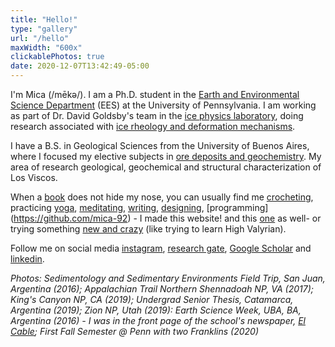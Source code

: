 ```yaml
---
title: "Hello!"
type: "gallery"
url: "/hello"
maxWidth: "600x"
clickablePhotos: true
date: 2020-12-07T13:42:49-05:00
---
```


I'm Mica (/mēkə/). I am a Ph.D. student in the [Earth and Environmental Science Department](https://earth.sas.upenn.edu/people/maria-micaela-ninni) (EES) at the University of Pennsylvania. I am working as part of Dr. David Goldsby's team in the [ice physics laboratory](https://web.sas.upenn.edu/dgoldsby/), doing research associated with [ice rheology and deformation mechanisms](/ninni/research).

I have a B.S. in Geological Sciences from the University of Buenos Aires, where I focused my elective subjects in [ore deposits and geochemistry](/ninni/research). My area of research geological, geochemical and structural characterization of Los Viscos.

When a [book](https://www.goodreads.com/user/show/114536697-mica-ninni) does not hide my nose, you can usually find me [crocheting](https://mica-92.github.io/ninni/other/piggy.jpg), practicing [yoga](https://mica-92.github.io/ninni/other/#&gid=1&pid=1), [meditating](https://addhana.com/blog/55-streak/), [writing](https://addhana.com), [designing](https://addhana.com/blog/99-eeslogo/), [programming] (https://github.com/mica-92) - I made this website! and this [one](https://addhana.com) as well- or trying something [new and crazy](https://addhana.com/blog/17-beyno/) (like trying to learn High Valyrian).

Follow me on social media [instagram](https://www.instagram.com/mica.ninni/), [research gate](https://www.researchgate.net/profile/Maria_Ninni), [Google Scholar](https://scholar.google.com/citations?user=8r6mYIIAAAAJ&hl=en&oi=srai>) and [linkedin](https://www.linkedin.com/in/mninni/). 

*Photos: Sedimentology and Sedimentary Environments Field Trip, San Juan, Argentina (2016); Appalachian Trail Northern Shennadoah NP, VA (2017); King's Canyon NP, CA (2019); Undergrad Senior Thesis, Catamarca, Argentina (2019); Zion NP, Utah (2019): Earth Science Week, UBA, BA, Argentina (2016) - I was in the front page of the school's newspaper, [El Cable](https://issuu.com/mediosexactas/docs/elcable888); First Fall Semester @ Penn with two Franklins (2020)*
